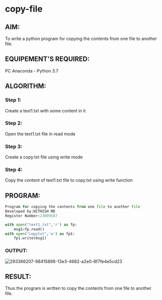 # copy-file
## AIM:
To write a python program for copying the contents from one file to another file.
## EQUIPEMENT'S REQUIRED: 
PC
Anaconda - Python 3.7
## ALGORITHM: 
### Step 1:
Create a text1.txt with some content in it
### Step 2: 
 Open the text1.txt file in read mode
### Step 3: 
Create a copy.txt file using write mode
### Step 4:  
Copy the content of text1.txt file to copy.txt using write function

## PROGRAM:
```python
Program for copying the contents from one file to another file
Developed by:NITHISH MD
Register Number:23009587

with open("text1.txt",'r') as fp:
    msg1=fp.read()
with open("copytxt",'w') as fp1:
    fp1.write(msg1)
```
### OUTPUT:
![293366207-98415898-13e3-4682-a2e0-8f7fe4e5cd23](https://github.com/Mrnithishx/copy-file/assets/148201573/2d72fffb-c0ec-4384-a0aa-c99cee46b9ba)

## RESULT:
Thus the program is written to copy the contents from one file to another file.
